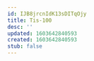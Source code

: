 ```yaml
---
id: IJB8jrcnIdK13sDITqOjy
title: Tis-100
desc: ''
updated: 1603642840593
created: 1603642840593
stub: false
---
```



